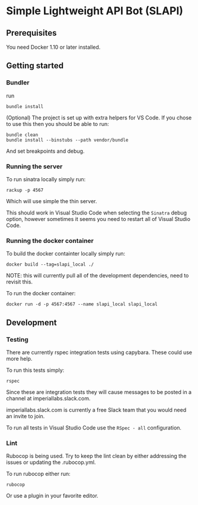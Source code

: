# Simple Lightweight API Bot (SLAPI)


## Prerequisites
You need Docker 1.10 or later installed.

## Getting started

### Bundler

run

    bundle install

(Optional) The project is set up with extra helpers for VS Code.  If you chose to use this then you should be able to run:

    bundle clean
    bundle install --binstubs --path vendor/bundle

And set breakpoints and debug.

### Running the server

To run sinatra locally simply run:

    rackup -p 4567

Which will use simple the thin server.

This should work in Visual Studio Code when selecting the `Sinatra` debug option, however sometimes it seems you need to restart all of Visual Studio Code.

### Running the docker container

To build the docker containter locally simply run:

    docker build --tag=slapi_local ./

NOTE: this will currently pull all of the development dependencies, need to revisit this.

To run the docker container:

    docker run -d -p 4567:4567 --name slapi_local slapi_local

## Development

### Testing

There are currently rspec integration tests using capybara.  These could use more help.

To run this tests simply:

    rspec

Since these are integration tests they will cause messages to be posted in a channel at imperiallabs.slack.com.

imperiallabs.slack.com is currently a free Slack team that you would need an invite to join.

To run all tests in Visual Studio Code use the `RSpec - all` configuration.

### Lint

Rubocop is being used. Try to keep the lint clean by either addressing the issues or updating the .rubocop.yml.

To run rubocop either run:

    rubocop

Or use a plugin in your favorite editor.



